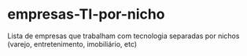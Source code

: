 # empresas-TI-por-nicho
Lista de empresas que trabalham com tecnologia separadas por nichos (varejo, entretenimento, imobiliário, etc)
